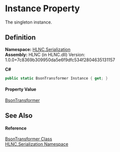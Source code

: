 # Instance Property


The singleton instance.



## Definition
**Namespace:** <a href="N_HLNC_Serialization">HLNC.Serialization</a>  
**Assembly:** HLNC (in HLNC.dll) Version: 1.0.0+7c8369b309950da5e6f9dfc534f2804635131157

**C#**
``` C#
public static BsonTransformer Instance { get; }
```



#### Property Value
<a href="T_HLNC_Serialization_BsonTransformer">BsonTransformer</a>

## See Also


#### Reference
<a href="T_HLNC_Serialization_BsonTransformer">BsonTransformer Class</a>  
<a href="N_HLNC_Serialization">HLNC.Serialization Namespace</a>  
